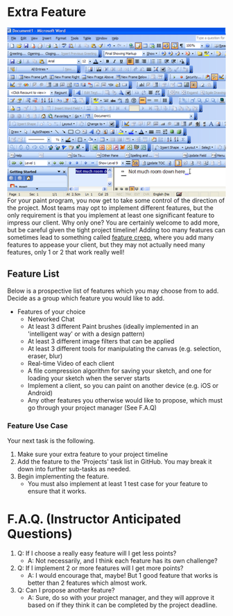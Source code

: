 # Extra Feature

<img src="./media/features.png" align="right" width="517" alt=""/>

For your paint program, you now get to take some control of the direction of the project. Most teams may opt to implement different features, but the only requirement is that you implement at least one significant feature to impress our client. Why only one? You are certainly welcome to add more, but be careful given the tight project timeline! Adding too many features can sometimes lead to something called [feature creep](https://en.wikipedia.org/wiki/Feature_creep), where you add many features to appease your client, but they may not actually need many features, only 1 or 2 that work really well!

## Feature List

Below is a prospective list of features which you may choose from to add. Decide as a group which feature you would like to add.

- Features of your choice
	- Networked Chat
	- At least 3 different Paint brushes (ideally implemented in an 'intelligent way' or with a design pattern)
	- At least 3 different image filters that can be applied
	- At least 3 different tools for manipulating the canvas (e.g. selection, eraser, blur)
	- Real-time Video of each client
	- A file compression algorithm for saving your sketch, and one for loading your sketch when the server starts
	- Implement a client, so you can paint on another device (e.g. iOS or Android)
	- Any other features you otherwise would like to propose, which must go through your project manager (See F.A.Q)

### Feature Use Case

Your next task is the following.

1. Make sure your extra feature to your project timeline
2. Add the feature to the 'Projects' task list in GitHub. You may break it down into further sub-tasks as needed.
3. Begin implementing the feature.
	- You must also implement at least 1 test case for your feature to ensure that it works.


# F.A.Q. (Instructor Anticipated Questions)

1. Q: If I choose a really easy feature will I get less points?
	- A: Not necessarily, and I think each feature has its own challenge?
2. Q: If I implement 2 or more features will I get more points?
	- A: I would encourage that, maybe! But 1 good feature that works is better than 2 features which almost work.
3. Q: Can I propose another feature?
  	- A: Sure, do so with your project manager, and they will approve it based on if they think it can be completed by the project deadline.


